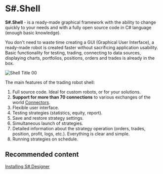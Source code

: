 # S\#.Shell

**S\#.Shell** \- is a ready\-made graphical framework with the ability to change quickly to your needs and with a fully open source code in C\# language (enough basic knowledge). 

You don't need to waste time creating a GUI (Graphical User Interface), a ready\-made robot is created faster without sacrificing application usability. Basic functionality for testing, trading, connecting to data sources, displaying charts, portfolios, positions, orders and trades is already in the box.

![Shell Title 00](~/images/Shell_Title_00.png)

The main features of the trading robot shell:

1. Full source code. Ideal for custom robots, or for your solutions.
2. **Support for more than 70 connections** to various exchanges of the world [Connectors](API_Connectors.md).
3. Flexible user interface.
4. Testing strategies (statistics, equity, report).
5. Save and restore strategy settings.
6. Simultaneous launch of strategies.
7. Detailed information about the strategy operation (orders, trades, position, profit, logs, etc.). Everything is clear and simple.
8. Running strategies on schedule.

## Recommended content

[Installing S\#.Designer](Designer_Installation.md)
